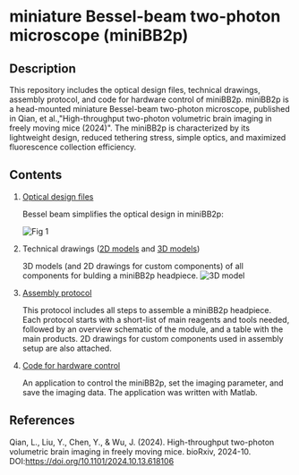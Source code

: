 # miniature Bessel-beam two-photon microscope (miniBB2p)
## Description
This repository includes the optical design files, technical drawings, assembly protocol, and code for hardware control of miniBB2p. miniBB2p is a head-mounted miniature Bessel-beam two-photon microscope, published in Qian, et al.,"High-throughput two-photon volumetric brain imaging in freely moving mice (2024)". The miniBB2p is characterized by its lightweight design, reduced tethering stress, simple optics, and maximized fluorescence collection efficiency. 
## Contents
1) [Optical design files](https://github.com/WuLab-CIBR/miniBB2p/tree/main/Supplementary%20Data/Zemax)
   
    Bessel beam simplifies the optical design in miniBB2p:
   
   ![Fig  1](https://github.com/user-attachments/assets/0ca9fe9d-385c-427d-8f6f-8902a8896dd3)

2) Technical drawings ([2D models](https://github.com/WuLab-CIBR/miniBB2p/tree/main/Supplementary%20Data/2D%20model) and [3D models](https://github.com/WuLab-CIBR/miniBB2p/tree/main/Supplementary%20Data/3D%20model))


     3D models (and 2D drawings for custom components) of all components for bulding a miniBB2p headpiece.
    ![3D model](https://github.com/user-attachments/assets/31a911f0-fcf4-489b-84ae-f91e3be94c20)

3) [Assembly protocol](https://github.com/WuLab-CIBR/miniBB2p/tree/main/Supplementary%20Data/Assembly%20protocol)

     This protocol includes all steps to assemble a miniBB2p headpiece. Each protocol starts with a short-list of main reagents and tools needed, followed by an overview schematic of the module, and a table with the main products.  2D drawings for custom components used in assembly setup are also attached.

4) [Code for hardware control](https://github.com/WuLab-CIBR/miniBB2p/tree/main/Supplementary%20Data/Code)

     An application to control the miniBB2p, set the imaging parameter, and save the imaging data. The application was written with Matlab.

## References
  Qian, L., Liu, Y., Chen, Y., & Wu, J. (2024). High-throughput two-photon volumetric brain imaging in freely moving mice. bioRxiv, 2024-10.
  DOI:https://doi.org/10.1101/2024.10.13.618106
